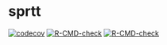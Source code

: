 
# sprtt
<!-- badges: start -->
[![codecov](https://codecov.io/gh/Lucy-333/sprtt/branch/main/graph/badge.svg?token=IQHTDTRBAW)](https://codecov.io/gh/Lucy-333/sprtt)
[![R-CMD-check](https://github.com/Lucy-333/sprtt/actions/workflows/R-CMD-check.yaml/badge.svg)](https://github.com/Lucy-333/sprtt/actions/workflows/R-CMD-check.yaml)
[![R-CMD-check](https://github.com/Lucy-333/sprt/workflows/R-CMD-check/badge.svg)](https://github.com/Lucy-333/sprtt/actions/workflows/check-full.yaml)
<!-- badges: end -->



